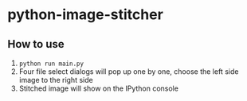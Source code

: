 # python-image-stitcher

## How to use

1. `python run main.py`
2. Four file select dialogs will pop up one by one, choose the left side image to the right side
3. Stitched image will show on the IPython console

